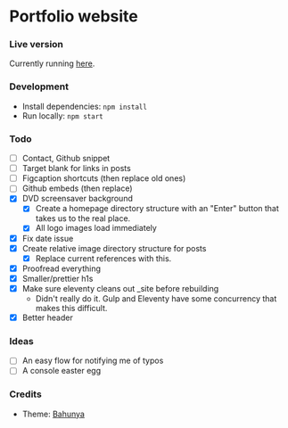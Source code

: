 # Portfolio website

### Live version

Currently running [here](https://www.willthefirst.com/).

### Development

* Install dependencies: `npm install`
* Run locally: `npm start`

### Todo
- [ ] Contact, Github snippet
- [ ] Target blank for links in posts
- [ ] Figcaption shortcuts
    (then replace old ones)
- [ ] Github embeds (then replace)
- [x] DVD screensaver background
    - [x] Create a homepage directory structure with an "Enter" button that takes us to the real place.
    - [x] All logo images load immediately
- [x] Fix date issue
- [x] Create relative image directory structure for posts
    - [x] Replace current references with  this.
- [x] Proofread everything
- [x] Smaller/prettier h1s
- [x] Make sure eleventy cleans out _site before rebuilding
    - Didn't really do it. Gulp and Eleventy have some concurrency that makes this difficult.
- [x] Better header

### Ideas
- [ ] An easy flow for notifying me of typos
- [ ] A console easter egg

### Credits
- Theme: [Bahunya](https://github.com/Kimeiga/bahunya)